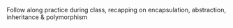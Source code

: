 Follow along practice during class, recapping on encapsulation, abstraction, inheritance & polymorphism
